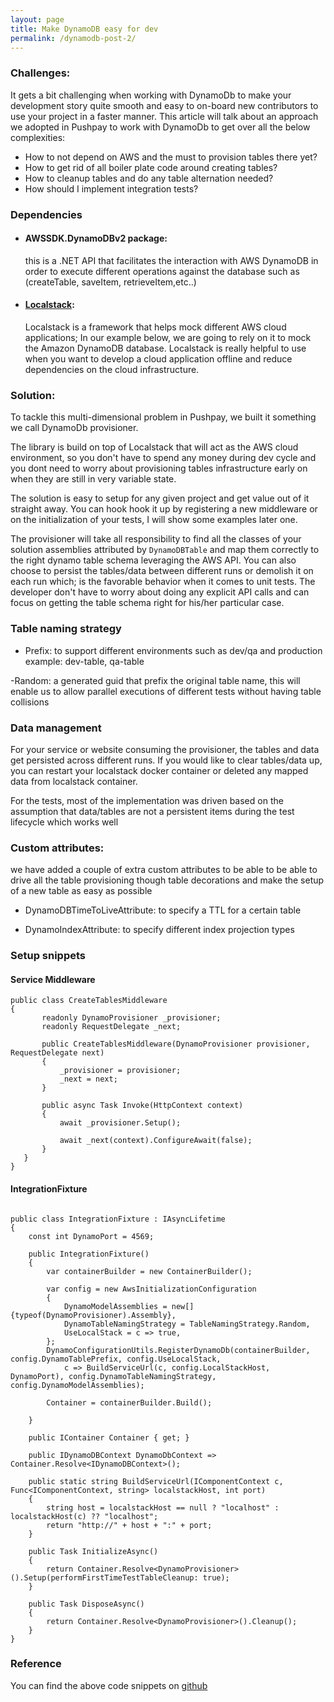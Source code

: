 ```yaml
---
layout: page
title: Make DynamoDB easy for dev
permalink: /dynamodb-post-2/
---
```


### Challenges:

It gets a bit challenging when working with DynamoDb to make your development story quite smooth and easy to on-board new contributors to use your project in a faster manner.
This article will talk about an approach we adopted in Pushpay to work with DynamoDb to get over all the below complexities:
- How to not depend on AWS and the must to provision tables there yet?
- How to get rid of all boiler plate code around creating tables?
- How to cleanup tables and do any table alternation needed?
- How should I implement integration tests?


### Dependencies

- #### AWSSDK.DynamoDBv2 package:
  this is a .NET API that facilitates the interaction with AWS DynamoDB in order to execute different operations against the database such as (createTable, saveItem, retrieveItem,etc..)

- #### [Localstack](https://github.com/localstack/localstack): 
  Localstack is a framework that helps mock different AWS cloud applications; In our example below, we are going to rely on it to mock the Amazon DynamoDB database.
  Localstack is really helpful to use when you want to develop a cloud application offline and reduce dependencies on the cloud infrastructure. 


### Solution:

To tackle this multi-dimensional problem in Pushpay, we built it something we call DynamoDb provisioner.

The library is build on top of Localstack that will act as the AWS cloud environment, so you don't have to spend any money 
during dev cycle and you dont need to worry about provisioning tables infrastructure early on when they are still in very variable state.

The solution is easy to setup for any given project and get value out of it straight away. You can hook hook it up by registering 
a new middleware or on the initialization of your tests, I will show some examples later one.

The provisioner will take all responsibility to find all the classes of your solution assemblies attributed by `DynamoDBTable` and map them correctly to the right dynamo table schema leveraging the AWS API.
You can also choose to persist the tables/data between different runs or demolish it on each run which; is the favorable behavior when it comes to unit tests.
The developer don't have to worry about doing any explicit API calls and can focus on getting the table schema right for his/her particular case.


### Table naming strategy

- Prefix: to support different environments such as dev/qa and production example:
dev-table, qa-table


-Random: a generated guid that prefix the original table name, this will enable us to allow parallel executions of different tests
without having table collisions


### Data management

For your service or website consuming the provisioner, the tables and data get persisted across different runs.
If you would like to clear tables/data up, you can restart your localstack docker container or deleted any mapped data from localstack container.

For the tests, most of the implementation was driven based on the assumption that data/tables are not a persistent items during 
the test lifecycle which works well


### Custom attributes:

we have added a couple of extra custom attributes to be able to be able to drive all the table provisioning though table decorations
and make the setup of a new table as easy as possible

- DynamoDBTimeToLiveAttribute: to specify a TTL for a certain table

- DynamoIndexAttribute: to specify different index projection types



### Setup snippets


#### Service Middleware


 ```
public class CreateTablesMiddleware
{
        readonly DynamoProvisioner _provisioner;
        readonly RequestDelegate _next;

        public CreateTablesMiddleware(DynamoProvisioner provisioner, RequestDelegate next)
        {
            _provisioner = provisioner;
            _next = next;
        }

        public async Task Invoke(HttpContext context)
        {
            await _provisioner.Setup();

            await _next(context).ConfigureAwait(false);
        }
    }
}

  ```

#### IntegrationFixture


```

public class IntegrationFixture : IAsyncLifetime
{
    const int DynamoPort = 4569;

    public IntegrationFixture()
    {
        var containerBuilder = new ContainerBuilder();

        var config = new AwsInitializationConfiguration
        {
            DynamoModelAssemblies = new[] {typeof(DynamoProvisioner).Assembly},
            DynamoTableNamingStrategy = TableNamingStrategy.Random,
            UseLocalStack = c => true,
        };
        DynamoConfigurationUtils.RegisterDynamoDb(containerBuilder, config.DynamoTablePrefix, config.UseLocalStack,
            c => BuildServiceUrl(c, config.LocalStackHost, DynamoPort), config.DynamoTableNamingStrategy, config.DynamoModelAssemblies);
        
        Container = containerBuilder.Build();

    }

    public IContainer Container { get; }

    public IDynamoDBContext DynamoDbContext => Container.Resolve<IDynamoDBContext>();

    public static string BuildServiceUrl(IComponentContext c, Func<IComponentContext, string> localstackHost, int port)
    {
        string host = localstackHost == null ? "localhost" : localstackHost(c) ?? "localhost";
        return "http://" + host + ":" + port;
    }

    public Task InitializeAsync()
    {
        return Container.Resolve<DynamoProvisioner>().Setup(performFirstTimeTestTableCleanup: true);
    }

    public Task DisposeAsync()
    {
        return Container.Resolve<DynamoProvisioner>().Cleanup();
    }
}

```

### Reference
You can find the above code snippets on [github](https://github.com/hzawawi/DynamoProvisioner)